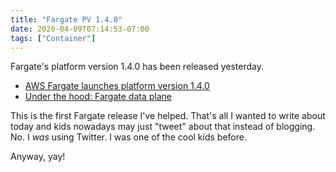 ```yaml
---
title: "Fargate PV 1.4.0"
date: 2020-04-09T07:14:53-07:00
tags: ["Container"]
---
```

Fargate's platform version 1.4.0 has been released yesterday.

* [AWS Fargate launches platform version 1.4.0](https://aws.amazon.com/blogs/containers/aws-fargate-launches-platform-version-1-4/)
* [Under the hood: Fargate data plane](https://aws.amazon.com/blogs/containers/under-the-hood-fargate-data-plane/)

This is the first Fargate release I've helped. That's all I wanted to write about today and kids nowadays may just "tweet" about that instead of blogging. No. I *was* using Twitter. I was one of the cool kids before.

Anyway, yay!
